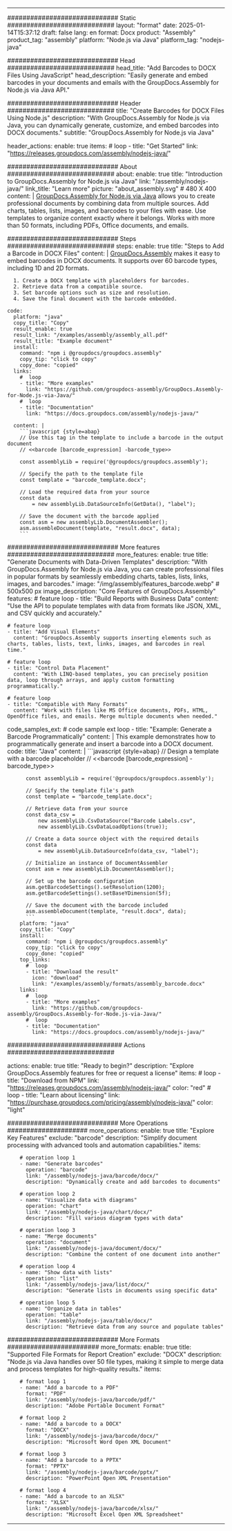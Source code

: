 



---
############################# Static ############################
layout: "format"
date:  2025-01-14T15:37:12
draft: false
lang: en
format: Docx
product: "Assembly"
product_tag: "assembly"
platform: "Node.js via Java"
platform_tag: "nodejs-java"

############################# Head ############################
head_title: "Add Barcodes to DOCX Files Using JavaScript"
head_description: "Easily generate and embed barcodes in your documents and emails with the GroupDocs.Assembly for Node.js via Java API."

############################# Header ############################
title: "Create Barcodes for DOCX Files Using Node.js" 
description: "With GroupDocs.Assembly for Node.js via Java, you can dynamically generate, customize, and embed barcodes into DOCX documents."
subtitle: "GroupDocs.Assembly for Node.js via Java" 

header_actions:
  enable: true
  items:
    #  loop
    - title: "Get Started"
      link: "https://releases.groupdocs.com/assembly/nodejs-java/"
      
############################# About ############################
about:
    enable: true
    title: "Introduction to GroupDocs.Assembly for Node.js via Java"
    link: "/assembly/nodejs-java/"
    link_title: "Learn more"
    picture: "about_assembly.svg" # 480 X 400
    content: |
       [GroupDocs.Assembly for Node.js via Java](/assembly/nodejs-java/) allows you to create professional documents by combining data from multiple sources. Add charts, tables, lists, images, and barcodes to your files with ease. Use templates to organize content exactly where it belongs. Works with more than 50 formats, including PDFs, Office documents, and emails.

############################# Steps ############################
steps:
    enable: true
    title: "Steps to Add a Barcode in DOCX Files"
    content: |
      [GroupDocs.Assembly](/assembly/nodejs-java/) makes it easy to embed barcodes in DOCX documents. It supports over 60 barcode types, including 1D and 2D formats.
      
      1. Create a DOCX template with placeholders for barcodes.
      2. Retrieve data from a compatible source.
      3. Set barcode options such as size and resolution.
      4. Save the final document with the barcode embedded.
   
    code:
      platform: "java"
      copy_title: "Copy"
      result_enable: true
      result_link: "/examples/assembly/assembly_all.pdf"
      result_title: "Example document"
      install:
        command: "npm i @groupdocs/groupdocs.assembly"
        copy_tip: "click to copy"
        copy_done: "copied"
      links:
        #  loop
        - title: "More examples"
          link: "https://github.com/groupdocs-assembly/GroupDocs.Assembly-for-Node.js-via-Java/"
        #  loop
        - title: "Documentation"
          link: "https://docs.groupdocs.com/assembly/nodejs-java/"
          
      content: |
        ```javascript {style=abap}
        // Use this tag in the template to include a barcode in the output document
        // <<barcode [barcode_expression] -barcode_type>>
    
        const assemblyLib = require('@groupdocs/groupdocs.assembly');

        // Specify the path to the template file
        const template = "barcode_template.docx";

        // Load the required data from your source
        const data 
            = new assemblyLib.DataSourceInfo(GetData(), "label");

        // Save the document with the barcode applied
        const asm = new assemblyLib.DocumentAssembler();
        asm.assembleDocument(template, "result.docx", data);
        ```           

############################# More features ############################
more_features:
  enable: true
  title: "Generate Documents with Data-Driven Templates"
  description: "With GroupDocs.Assembly for Node.js via Java, you can create professional files in popular formats by seamlessly embedding charts, tables, lists, links, images, and barcodes."
  image: "/img/assembly/features_barcode.webp" # 500x500 px
  image_description: "Core Features of GroupDocs.Assembly"
  features:
    # feature loop
    - title: "Build Reports with Business Data"
      content: "Use the API to populate templates with data from formats like JSON, XML, and CSV quickly and accurately."

    # feature loop
    - title: "Add Visual Elements"
      content: "GroupDocs.Assembly supports inserting elements such as charts, tables, lists, text, links, images, and barcodes in real time."

    # feature loop
    - title: "Control Data Placement"
      content: "With LINQ-based templates, you can precisely position data, loop through arrays, and apply custom formatting programmatically."

    # feature loop
    - title: "Compatible with Many Formats"
      content: "Work with files like MS Office documents, PDFs, HTML, OpenOffice files, and emails. Merge multiple documents when needed."
      
  code_samples_ext:
    # code sample ext loop
    - title: "Example: Generate a Barcode Programmatically"
      content: |
        This example demonstrates how to programmatically generate and insert a barcode into a DOCX document.
      code:
        title: "Java"
        content: |
          ```javascript {style=abap}
          // Design a template with a barcode placeholder
          // <<barcode [barcode_expression] -barcode_type>>
          
          const assemblyLib = require('@groupdocs/groupdocs.assembly');

          // Specify the template file's path
          const template = "barcode_template.docx";

          // Retrieve data from your source
          const data_csv =
              new assemblyLib.CsvDataSource("Barcode Labels.csv", 
              new assemblyLib.CsvDataLoadOptions(true));

          // Create a data source object with the required details
          const data 
              = new assemblyLib.DataSourceInfo(data_csv, "label");

          // Initialize an instance of DocumentAssembler
          const asm = new assemblyLib.DocumentAssembler();

          // Set up the barcode configuration
          asm.getBarcodeSettings().setResolution(1200);
          asm.getBarcodeSettings().setBaseYDimension(5f);

          // Save the document with the barcode included
          asm.assembleDocument(template, "result.docx", data);
          ```
        platform: "java"
        copy_title: "Copy"
        install:
          command: "npm i @groupdocs/groupdocs.assembly"
          copy_tip: "click to copy"
          copy_done: "copied"
        top_links:
          #  loop
          - title: "Download the result"
            icon: "download"
            link: "/examples/assembly/formats/assembly_barcode.docx"
        links:
          #  loop
          - title: "More examples"
            link: "https://github.com/groupdocs-assembly/GroupDocs.Assembly-for-Node.js-via-Java/"
          #  loop
          - title: "Documentation"
            link: "https://docs.groupdocs.com/assembly/nodejs-java/"
            

            


############################## Actions ############################

actions:
  enable: true
  title: "Ready to begin?"
  description: "Explore GroupDocs.Assembly features for free or request a license"
  items:
    #  loop
    - title: "Download from NPM"
      link: "https://releases.groupdocs.com/assembly/nodejs-java/"
      color: "red"
        #  loop
    - title: "Learn about licensing"
      link: "https://purchase.groupdocs.com/pricing/assembly/nodejs-java/"
      color: "light"


############################# More Operations #####################
more_operations:
    enable: true
    title: "Explore Key Features"
    exclude: "barcode"
    description: "Simplify document processing with advanced tools and automation capabilities."
    items: 
          
        # operation loop 1
        - name: "Generate barcodes"
          operation: "barcode"
          link: "/assembly/nodejs-java/barcode/docx/"
          description: "Dynamically create and add barcodes to documents"

        # operation loop 2
        - name: "Visualize data with diagrams"
          operation: "chart"
          link: "/assembly/nodejs-java/chart/docx/"
          description: "Fill various diagram types with data"

        # operation loop 3
        - name: "Merge documents"
          operation: "document"
          link: "/assembly/nodejs-java/document/docx/"
          description: "Combine the content of one document into another"

        # operation loop 4
        - name: "Show data with lists"
          operation: "list"
          link: "/assembly/nodejs-java/list/docx/"
          description: "Generate lists in documents using specific data"

        # operation loop 5
        - name: "Organize data in tables"
          operation: "table"
          link: "/assembly/nodejs-java/table/docx/"
          description: "Retrieve data from any source and populate tables"
         
          
############################# More Formats ########################
more_formats:
    enable: true
    title: "Supported File Formats for Report Creation"
    exclude: "DOCX"
    description: "Node.js via Java handles over 50 file types, making it simple to merge data and process templates for high-quality results."
    items: 
          
        # format loop 1
        - name: "Add a barcode to a PDF"
          format: "PDF"
          link: "/assembly/nodejs-java/barcode/pdf/"
          description: "Adobe Portable Document Format"
          
        # format loop 2
        - name: "Add a barcode to a DOCX"
          format: "DOCX"
          link: "/assembly/nodejs-java/barcode/docx/"
          description: "Microsoft Word Open XML Document"
          
        # format loop 3
        - name: "Add a barcode to a PPTX"
          format: "PPTX"
          link: "/assembly/nodejs-java/barcode/pptx/"
          description: "PowerPoint Open XML Presentation"
          
        # format loop 4
        - name: "Add a barcode to an XLSX"
          format: "XLSX"
          link: "/assembly/nodejs-java/barcode/xlsx/"
          description: "Microsoft Excel Open XML Spreadsheet"


          

---
